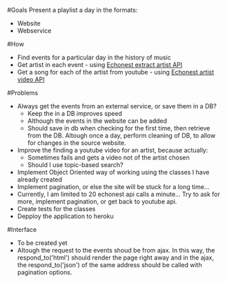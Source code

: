 #Goals
Present a playlist a day in the formats:
* Website
* Webservice

#How
* Find events for a particular day in the history of music
* Get artist in each event - using [Echonest extract artist API](http://developer.echonest.com/docs/v4/artist.html#extract-beta)
* Get a song for each of the artist from youtube - using [Echonest artist video API](http://developer.echonest.com/docs/v4/artist.html#video)

#Problems
* Always get the events from an external service, or save them in a DB?
    * Keep the in a DB improves speed
    * Although the events in the website can be added
    * Should save in db when checking for the first time, then retrieve from the DB. Altough once a day, perform cleaning of DB, to allow for changes in the source website.
* Improve the finding a youtube video for an artist, because actually:
    * Sometimes fails and gets a video not of the artist chosen
    * Should I use topic-based search?
* Implement Object Oriented way of working using the classes I have already created
* Implement pagination, or else the site will be stuck for a long time...
* Currently, I am limited to 20 echonest api calls a minute... Try to ask for more, implement pagination, or get back to youtube api.
* Create tests for the classes
* Depploy the application to heroku

#Interface
* To be created yet
* Altough the request to the events shoud be from ajax. In this way, the respond_to('html') should render the page right away and in the ajax, the respond_to('json') of the same address should be called with pagination options.
